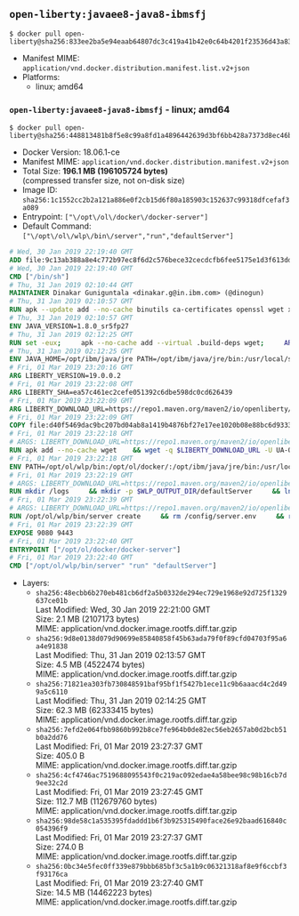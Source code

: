 ## `open-liberty:javaee8-java8-ibmsfj`

```console
$ docker pull open-liberty@sha256:833ee2ba5e94eaab64807dc3c419a41b42e0c64b4201f23536d43a837a624f5a
```

-	Manifest MIME: `application/vnd.docker.distribution.manifest.list.v2+json`
-	Platforms:
	-	linux; amd64

### `open-liberty:javaee8-java8-ibmsfj` - linux; amd64

```console
$ docker pull open-liberty@sha256:448813481b8f5e8c99a8fd1a4896442639d3bf6bb428a7373d8ec46b8963acdd
```

-	Docker Version: 18.06.1-ce
-	Manifest MIME: `application/vnd.docker.distribution.manifest.v2+json`
-	Total Size: **196.1 MB (196105724 bytes)**  
	(compressed transfer size, not on-disk size)
-	Image ID: `sha256:1c1552cc2b2a121a886e0f2cb15d6f80a185903c152637c99318dfcefaf3a089`
-	Entrypoint: `["\/opt\/ol\/docker\/docker-server"]`
-	Default Command: `["\/opt\/ol\/wlp\/bin\/server","run","defaultServer"]`

```dockerfile
# Wed, 30 Jan 2019 22:19:40 GMT
ADD file:9c13ab388a8e4c772b97ec8f6d2c576bece32cecdcfb6fee5175e1d3f613dd12 in / 
# Wed, 30 Jan 2019 22:19:40 GMT
CMD ["/bin/sh"]
# Thu, 31 Jan 2019 02:10:44 GMT
MAINTAINER Dinakar Guniguntala <dinakar.g@in.ibm.com> (@dinogun)
# Thu, 31 Jan 2019 02:10:57 GMT
RUN apk --update add --no-cache binutils ca-certificates openssl wget xz     && GLIBC_VER="2.25-r0"     && ALPINE_GLIBC_REPO="https://github.com/sgerrand/alpine-pkg-glibc/releases/download"     && wget -q -O /tmp/${GLIBC_VER}.apk ${ALPINE_GLIBC_REPO}/${GLIBC_VER}/glibc-${GLIBC_VER}.apk     && apk add --allow-untrusted /tmp/${GLIBC_VER}.apk     && wget -q -O /tmp/gcc-libs.tar.xz https://www.archlinux.org/packages/core/x86_64/gcc-libs/download     && mkdir /tmp/gcc     && tar -xf /tmp/gcc-libs.tar.xz -C /tmp/gcc     && mv /tmp/gcc/usr/lib/libgcc* /tmp/gcc/usr/lib/libstdc++* /usr/glibc-compat/lib     && strip /usr/glibc-compat/lib/libgcc_s.so.* /usr/glibc-compat/lib/libstdc++.so*     && apk del binutils wget     && rm -rf /tmp/${GLIBC_VER}.apk /tmp/gcc /tmp/gcc-libs.tar.xz /var/cache/apk/*
# Thu, 31 Jan 2019 02:10:57 GMT
ENV JAVA_VERSION=1.8.0_sr5fp27
# Thu, 31 Jan 2019 02:12:25 GMT
RUN set -eux;     apk --no-cache add --virtual .build-deps wget;     ARCH="$(apk --print-arch)";     case "${ARCH}" in        amd64|x86_64)          ESUM='d9cd0948d8b25bacf6e6600ac562dd0082fd71edc67d03adf81ac40e6cf5661f';          YML_FILE='sfj/linux/x86_64/index.yml';          ;;        i386)          ESUM='6defa73b9223c22a33a1f419b7aab0b98ac99d6f77065ad69d9738eef3f356ae';          YML_FILE='sfj/linux/i386/index.yml';          ;;        ppc64el|ppc64le)          ESUM='e0b3f373521bc7a2b10aef37721345043fa9d10e0ed6bb7f9f1381bae660f16c';          YML_FILE='sfj/linux/ppc64le/index.yml';          ;;        s390)          ESUM='2cea861e255cf523a24deb02fc150836f7fbbd31a8f95e4e8d796c1abccfa44b';          YML_FILE='sfj/linux/s390/index.yml';          ;;        s390x)          ESUM='038bf72abd9648ac2abd0d59fbd67274392c361368854b3d6e87e7751fb9f38c';          YML_FILE='sfj/linux/s390x/index.yml';          ;;        *)          echo "Unsupported arch: ${ARCH}";          exit 1;          ;;     esac;     BASE_URL="https://public.dhe.ibm.com/ibmdl/export/pub/systems/cloud/runtimes/java/meta/";     wget -q -U UA_IBM_JAVA_Docker -O /tmp/index.yml ${BASE_URL}/${YML_FILE};     JAVA_URL=$(sed -n '/^'${JAVA_VERSION}:'/{n;s/\s*uri:\s//p}'< /tmp/index.yml);     wget -q -U UA_IBM_JAVA_Docker -O /tmp/ibm-java.bin ${JAVA_URL};     echo "${ESUM}  /tmp/ibm-java.bin" | sha256sum -c -;     echo "INSTALLER_UI=silent" > /tmp/response.properties;     echo "USER_INSTALL_DIR=/opt/ibm/java" >> /tmp/response.properties;     echo "LICENSE_ACCEPTED=TRUE" >> /tmp/response.properties;     mkdir -p /opt/ibm;     chmod +x /tmp/ibm-java.bin;     /tmp/ibm-java.bin -i silent -f /tmp/response.properties;     rm -f /tmp/response.properties;     rm -f /tmp/index.yml;     rm -f /tmp/ibm-java.bin;     apk del .build-deps;
# Thu, 31 Jan 2019 02:12:25 GMT
ENV JAVA_HOME=/opt/ibm/java/jre PATH=/opt/ibm/java/jre/bin:/usr/local/sbin:/usr/local/bin:/usr/sbin:/usr/bin:/sbin:/bin IBM_JAVA_OPTIONS=-XX:+UseContainerSupport
# Fri, 01 Mar 2019 23:20:16 GMT
ARG LIBERTY_VERSION=19.0.0.2
# Fri, 01 Mar 2019 23:22:08 GMT
ARG LIBERTY_SHA=ea57c461ec2cefe051392c6dbe598dc0cd626439
# Fri, 01 Mar 2019 23:22:09 GMT
ARG LIBERTY_DOWNLOAD_URL=https://repo1.maven.org/maven2/io/openliberty/openliberty-javaee8/19.0.0.2/openliberty-javaee8-19.0.0.2.zip
# Fri, 01 Mar 2019 23:22:09 GMT
COPY file:d40f5469dac9bc207bd04ab8a1419b4876bf27e17ee1020b08e88bc6d933312f in /opt/ol/docker/ 
# Fri, 01 Mar 2019 23:22:18 GMT
# ARGS: LIBERTY_DOWNLOAD_URL=https://repo1.maven.org/maven2/io/openliberty/openliberty-javaee8/19.0.0.2/openliberty-javaee8-19.0.0.2.zip LIBERTY_SHA=ea57c461ec2cefe051392c6dbe598dc0cd626439 LIBERTY_VERSION=19.0.0.2
RUN apk add --no-cache wget    && wget -q $LIBERTY_DOWNLOAD_URL -U UA-Open-Liberty-Docker -O /tmp/wlp.zip    && echo "$LIBERTY_SHA  /tmp/wlp.zip" > /tmp/wlp.zip.sha1    && sha1sum -c /tmp/wlp.zip.sha1    && unzip -q /tmp/wlp.zip -d /opt/ol    && rm /tmp/wlp.zip    && rm /tmp/wlp.zip.sha1
# Fri, 01 Mar 2019 23:22:18 GMT
ENV PATH=/opt/ol/wlp/bin:/opt/ol/docker/:/opt/ibm/java/jre/bin:/usr/local/sbin:/usr/local/bin:/usr/sbin:/usr/bin:/sbin:/bin LOG_DIR=/logs WLP_OUTPUT_DIR=/opt/ol/wlp/output WLP_SKIP_MAXPERMSIZE=true KEYSTORE_REQUIRED=true
# Fri, 01 Mar 2019 23:22:19 GMT
# ARGS: LIBERTY_DOWNLOAD_URL=https://repo1.maven.org/maven2/io/openliberty/openliberty-javaee8/19.0.0.2/openliberty-javaee8-19.0.0.2.zip LIBERTY_SHA=ea57c461ec2cefe051392c6dbe598dc0cd626439 LIBERTY_VERSION=19.0.0.2
RUN mkdir /logs     && mkdir -p $WLP_OUTPUT_DIR/defaultServer     && ln -s $WLP_OUTPUT_DIR/defaultServer /output     && ln -s /opt/ol/wlp/usr/servers/defaultServer /config     && ln -s /logs $WLP_OUTPUT_DIR/defaultServer/logs
# Fri, 01 Mar 2019 23:22:39 GMT
# ARGS: LIBERTY_DOWNLOAD_URL=https://repo1.maven.org/maven2/io/openliberty/openliberty-javaee8/19.0.0.2/openliberty-javaee8-19.0.0.2.zip LIBERTY_SHA=ea57c461ec2cefe051392c6dbe598dc0cd626439 LIBERTY_VERSION=19.0.0.2
RUN /opt/ol/wlp/bin/server create     && rm /config/server.env     && rm -rf $WLP_OUTPUT_DIR/.classCache /output/workarea     && mkdir /config/configDropins     && mkdir /config/configDropins/defaults     && echo "<server description=\"Default Server\"><httpEndpoint id=\"defaultHttpEndpoint\" host=\"*\" /></server>" > /config/configDropins/defaults/open-default-port.xml     && /opt/ol/wlp/bin/server start && /opt/ol/wlp/bin/server stop && rm -rf /output/resources/security/ && rm -rf /output/messaging /logs/*
# Fri, 01 Mar 2019 23:22:39 GMT
EXPOSE 9080 9443
# Fri, 01 Mar 2019 23:22:40 GMT
ENTRYPOINT ["/opt/ol/docker/docker-server"]
# Fri, 01 Mar 2019 23:22:40 GMT
CMD ["/opt/ol/wlp/bin/server" "run" "defaultServer"]
```

-	Layers:
	-	`sha256:48ecbb6b270eb481cb6df2a5b0332de294ec729e1968e92d725f1329637ce01b`  
		Last Modified: Wed, 30 Jan 2019 22:21:00 GMT  
		Size: 2.1 MB (2107173 bytes)  
		MIME: application/vnd.docker.image.rootfs.diff.tar.gzip
	-	`sha256:9d8e0138d079d90699e85840858f45b63ada79f0f89cfd04703f95a6a4e91838`  
		Last Modified: Thu, 31 Jan 2019 02:13:57 GMT  
		Size: 4.5 MB (4522474 bytes)  
		MIME: application/vnd.docker.image.rootfs.diff.tar.gzip
	-	`sha256:71821ea303fb730848591baf95bf1f5427b1ece11c9b6aaacd4c2d499a5c6110`  
		Last Modified: Thu, 31 Jan 2019 02:14:25 GMT  
		Size: 62.3 MB (62333415 bytes)  
		MIME: application/vnd.docker.image.rootfs.diff.tar.gzip
	-	`sha256:7efd2e064fbb9860b992b8ce7fe964b0de82ec56eb2657ab0d2bcb51b0a2dd76`  
		Last Modified: Fri, 01 Mar 2019 23:27:37 GMT  
		Size: 405.0 B  
		MIME: application/vnd.docker.image.rootfs.diff.tar.gzip
	-	`sha256:4cf4746ac7519688095543f0c219ac092edae4a58bee98c98b16cb7d9ee32c2d`  
		Last Modified: Fri, 01 Mar 2019 23:27:45 GMT  
		Size: 112.7 MB (112679760 bytes)  
		MIME: application/vnd.docker.image.rootfs.diff.tar.gzip
	-	`sha256:98de58c1a535395fdaddd1b6f3b925315490face26e92baad616840c054396f9`  
		Last Modified: Fri, 01 Mar 2019 23:27:37 GMT  
		Size: 274.0 B  
		MIME: application/vnd.docker.image.rootfs.diff.tar.gzip
	-	`sha256:0bc34e5fec0ff339e879bbb685bf3c5a1b9c06321318af8e9f6ccbf3f93176ca`  
		Last Modified: Fri, 01 Mar 2019 23:27:40 GMT  
		Size: 14.5 MB (14462223 bytes)  
		MIME: application/vnd.docker.image.rootfs.diff.tar.gzip
